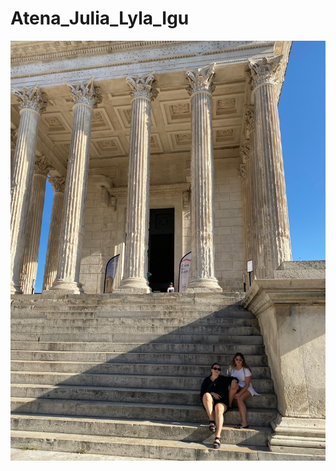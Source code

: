 # Atena_Julia_Lyla_Igu
![Figure 1. Maison Carrée.](https://github.com/JuliaMatamala/Atena_Julia/blob/main/IMG_5565.JPG)
